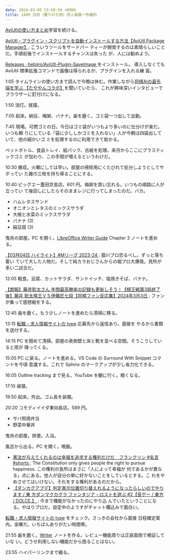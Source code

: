 ```yaml
---
date: 2024-03-05 23:59:59 +0900
title: 1409 日目（曇りのち雨）求人面接一件確約
---
```


[AviUtlの使い方まとめ](https://sosakubiyori.com/aviutl/)学習を続ける。

[AviUtl・プラグイン・スクリプトを自動インストールする方法【AviUtl Package
Manager】](https://sosakubiyori.com/aviutl-apm/): こういうツールをサードパー
ティーが開発するのは素晴らしいことだ。手順前後でインストールするチャンスは失った
が、人には勧めよう。

[Releases · hebiiro/AviUtl-Plugin-SaveImage
](https://github.com/hebiiro/AviUtl-Plugin-SaveImage/releases) をインストール。
導入しなくても AviUtil 標準拡張コマンドで画像は得られるが、プラグインを入れる練
習。

1:05 タイムラインの使い方まで読んで今晩は休む。作業しながら[将棋AIの最先端を学ぶ
【たややんコラボ】](https://www.youtube.com/watch?v=Qc7MGEG3zSw)を聞いていたら、
これが興味深いインタビューでブラウザーに釘付けになる。

1:50 消灯。就寝。

7:05 起床。納豆、梅粥、バナナ。歯を磨く。ゴミ袋一つ出して出勤。

7:45 現場。可燃ゴミの日。今日はゴミ袋がいつもより多いのに仕分けが楽だ。いつも頼
りにしている「袋に少ししかゴミを入れない」人が今朝は四袋出していて、他の細かいゴ
ミを処理するのに利用できて助かる。

ペットボトル、食品トレイ、紙パック、古紙を処理。来月からここにプラスティックゴミ
が加わり、この手間が増えるというわけだ。

10:30 撤収。火曜にしては早い。部屋の掃除用にくたびれて処分しようとしてサボってい
た雑巾三枚を持ち帰ることにする。

10:40 ビッグエー墨田京島店。601 円。梅粥を買い忘れる。いつもの順路に人が立ってい
て後回しにしたらそのままレジに行ってしまったのだ。バカ。

* ハムレタスサンド
* オニオンとレタスのミックスサラダ
* 大根と水菜のミックスサラダ
* バナナ (3)
* 絹豆腐 (3)

曳舟の部屋。PC を開く。[LibreOffice Writer Guide][Writer] Chapter 3 ノートを進め
る。

[【03月04日 ハイライト】#Mリーグ 2023-24
](https://www.youtube.com/watch?v=V42O9ewojjs): 猿川プロ恐るべし。ずっと落ち着い
ていて大した人物だ。そして純カラおじさんからの堀プロ大爆発。見所が多い二試合だ。

12:05 軽食。豆腐、カットサラダ、サンドイッチ、塩焼きそば、バナナ。

[【朗報】藤井聡太さん 年間最高勝率の記録も更新しそう！【棋王戦第3局終了後】藤井
聡太棋王ＶＳ伊藤匠七段【将棋ファン反応集】2024年3月3日
](https://www.youtube.com/watch?v=iz5x5Zs0h2w): ファンが集って感想戦をする。

12:45 歯を磨く。もう少しノートを進めたら清掃に移る。

13:15 [転職・求人情報サイトの type](https://type.jp/) 応募先から返信あり。面接を
やるから書類を送付する。

14:15 PC を閉めて清掃。部屋の表側壁と床と靴を並べる空間。そうこうしていると雨が
降ってくる。

15:05 PC に戻る。ノートを進める。VS Code の Surround With Snippet コマンドを今頃
意識する。これで Sphinx のマークアップが少し省力化できる。

16:05 Outline tracking まで見る。YouTube を観に行く。眠くなる。

17:10 昼寝。

19:50 起床。外出。ゴム長を装備。

20:20 コモディイイダ東向島店。589 円。

* サバ照焼弁当
* 野菜中華丼

曳舟の部屋。排便。入浴。

風呂から出る。PC を開く。晩飯。

* [憲法が与えてくれるのは幸福を追求する権利だけだ　フランクリン #名言 #shorts
  ](https://www.youtube.com/watch?v=UEysM-2nK2g): The Constitution only gives
  people the right to pursue happiness. この権利の急所はまさに「人によって幸福が
  何であるかが異なる」点にある。他人が自分の単に好かないことをしているとする。こ
  れをやめさせてはいけない。それをする権利があるのだから。
* [【ダンカグアプデ】判定表示位置切り替えれるようになったらしいのでやります / 東
  方ダンマクカグラ ファンタジア・ロストを遊ぶ #2【音ゲー / 東方 / DOLCE.】
  ](https://www.youtube.com/watch?v=GbzaEB_Ft10): 今まで機能がなかったのにやり込
  んでいたということになる。やはりプロだ。設定中のようすがチャット欄込みで面白い。

[転職・求人情報サイトの type](https://type.jp/) をチェック。さっきの会社から面接
日程確定案内。金曜だ。いちばんありがたい時間帯。

21:55 歯を磨く。[Writer] ノートを作る。レビュー機能周りは正直面倒で検証していな
い。どうせ利用しない機能だから困ることはない。

23:55 ハイパーリンクまで綴る。

[Writer]: https://documentation.libreoffice.org/en/english-documentation/writer/
